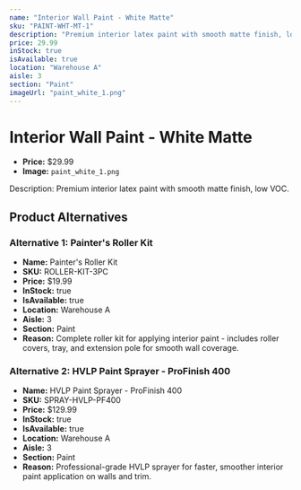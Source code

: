 ```yaml
---
name: "Interior Wall Paint - White Matte"
sku: "PAINT-WHT-MT-1"
description: "Premium interior latex paint with smooth matte finish, low VOC."
price: 29.99
inStock: true
isAvailable: true
location: "Warehouse A"
aisle: 3
section: "Paint"
imageUrl: "paint_white_1.png"
---
```


# Interior Wall Paint - White Matte

- **Price:** $29.99
- **Image:** `paint_white_1.png`

Description: Premium interior latex paint with smooth matte finish, low VOC.

## Product Alternatives

### Alternative 1: Painter's Roller Kit

- **Name:** Painter's Roller Kit
- **SKU:** ROLLER-KIT-3PC
- **Price:** $19.99
- **InStock:** true
- **IsAvailable:** true
- **Location:** Warehouse A
- **Aisle:** 3
- **Section:** Paint
- **Reason:** Complete roller kit for applying interior paint - includes roller covers, tray, and extension pole for smooth wall coverage.

### Alternative 2: HVLP Paint Sprayer - ProFinish 400

- **Name:** HVLP Paint Sprayer - ProFinish 400
- **SKU:** SPRAY-HVLP-PF400
- **Price:** $129.99
- **InStock:** true
- **IsAvailable:** true
- **Location:** Warehouse A
- **Aisle:** 3
- **Section:** Paint
- **Reason:** Professional-grade HVLP sprayer for faster, smoother interior paint application on walls and trim.
